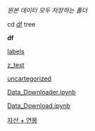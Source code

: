 *원본 데이터 모두 저장하는 폴더*

cd [df](https://drive.google.com/drive/folders/1Y4OhfchDhymxQd3vqpIZ_zrU5yMzvNpR)
tree

**df**

[labels](https://www.notion.so/labels-1f9cd6ef7d31802e981ade855f7bd1e4?pvs=21)

[z_test](https://www.notion.so/z_test-1f9cd6ef7d318095b3f4dbef4511fadf?pvs=21)

[uncartegorized](https://www.notion.so/uncartegorized-1f9cd6ef7d3180c29dbacb677dac13e3?pvs=21)

[Data_Downloader.ipynb](https://www.notion.so/Data_Downloader-ipynb-1f9cd6ef7d3180998514d935c1a97949?pvs=21)

[Data_Download.ipynb](https://www.notion.so/Data_Download-ipynb-1f9cd6ef7d31809a88d3ec5d580275c4?pvs=21)

[자산 + 연봉](https://www.notion.so/1f9cd6ef7d31803e8efaff0695650dd3?pvs=21)
